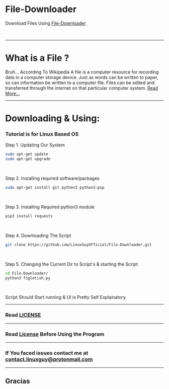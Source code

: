 # File-Downloader
Download Files Using [File-Downloader](file-downloader.py)

[<img src="https://img.shields.io/badge/Written%20in-Python%203-yellow" alt="">](https://www.python.org) [<img src="https://img.shields.io/badge/By-LinuxGuy-blue" alt="">](https://github.com/LinuxGuyOfficial)

---
# What is a File ?
Bruh... According To Wikipedia A file is a computer resource for recording data in a computer storage device. Just as words can be written to paper, so can information be written to a computer file. Files can be edited and transferred through the internet on that particular computer system.  [Read More...](https://en.wikipedia.org/wiki/Computer_file)

---

# Downloading & Using:
### Tutorial is for Linux Based OS

Step 1. Updating Our System
```bash
sudo apt-get update
sudo apt-get upgrade
```
<br />

Step 2. Installing required software/packages
```bash
sudo apt-get install git python3 python3-pip
```
<br />

Step 3. Installing Required python3 module
```bash
pip3 install requests
```
<br />

Step 4. Downloading The Script
```bash
git clone https://github.com/LinuxGuyOfficial/File-Downloader.git
```
<br />

Step 5. Changing the Current Dir to Script's & starting the Script
```bash
cd File-Downloader/
python3 figletish.py
```
<br />

Script Should Start running & UI is Pretty Self Explainatory.

---
### Read [LICENSE](LICENSE)

---
### Read [License](LICENSE) Before Using the Program

---
### If You faced issues contact me at [contact.linuxguy@protonmail.com](mailto:contact.linuxguy@protonmail.com)

---
## Gracias
